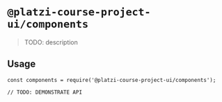 # `@platzi-course-project-ui/components`

> TODO: description

## Usage

```
const components = require('@platzi-course-project-ui/components');

// TODO: DEMONSTRATE API
```
